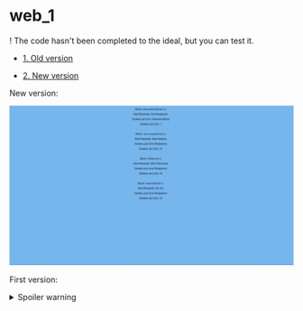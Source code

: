 # web_1

! The code hasn't been completed to the ideal, but you can test it.

- [1. Old version](https://github.com/iamarturr/web_1/tree/main/old)

- [2. New version](https://github.com/iamarturr/web_1/tree/main/new_1)







New version:

![alt tag](https://raw.githubusercontent.com/iamarturr/web_1/main/photos/123.jpg "Описание будет тут")​



First version:


<details>
  <summary>Spoiler warning</summary>
  
  ![alt tag](https://sun9-21.userapi.com/impf/FA-EHByDGO_akUONJWYKkYKHHxDVaoh-VOSwlw/ExPCwZ5obPw.jpg?size=526x247&quality=96&proxy=1&sign=e45fdc83afdbe09e278122b15fe3beec "Описание будет тут")​
  
</details>

